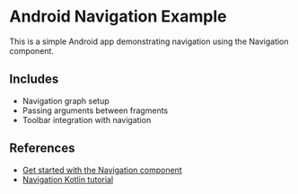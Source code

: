 # Android Navigation Example

This is a simple Android app demonstrating navigation using the Navigation component.

## Includes
- Navigation graph setup 
- Passing arguments between fragments
- Toolbar integration with navigation

## References
- [Get started with the Navigation component](https://developer.android.com/guide/navigation/navigation-getting-started)
- [Navigation Kotlin tutorial](https://developer.android.com/codelabs/android-navigation-kotlin)
